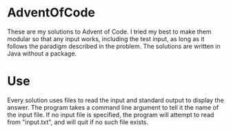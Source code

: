 # AdventOfCode
These are my solutions to Advent of Code. I tried my best to make them modular so that any input works, including the test input, as long as it follows the paradigm described in the problem. The solutions are written in Java without a package.

# Use
Every solution uses files to read the input and standard output to display the answer. The program takes a command line argument to tell it the name of the input file. If no input file is specified, the program will attempt to read from "input.txt", and will quit if no such file exists.